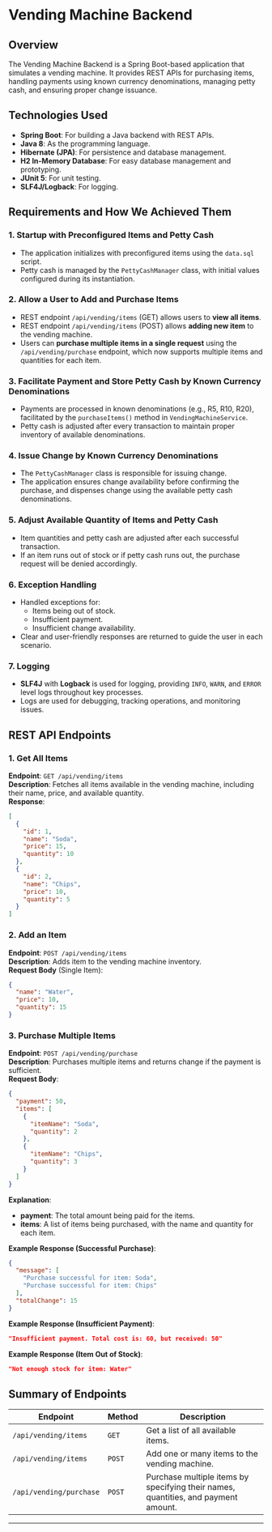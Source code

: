# Vending Machine Backend

## Overview
The Vending Machine Backend is a Spring Boot-based application that simulates a vending machine. It provides REST APIs for purchasing items, handling payments using known currency denominations, managing petty cash, and ensuring proper change issuance.

## Technologies Used
- **Spring Boot**: For building a Java backend with REST APIs.
- **Java 8**: As the programming language.
- **Hibernate (JPA)**: For persistence and database management.
- **H2 In-Memory Database**: For easy database management and prototyping.
- **JUnit 5**: For unit testing.
- **SLF4J/Logback**: For logging.

## Requirements and How We Achieved Them

### 1. **Startup with Preconfigured Items and Petty Cash**
   - The application initializes with preconfigured items using the `data.sql` script.
   - Petty cash is managed by the `PettyCashManager` class, with initial values configured during its instantiation.

### 2. **Allow a User to Add and Purchase Items**
   - REST endpoint `/api/vending/items` (GET) allows users to **view all items**.
   - REST endpoint `/api/vending/items` (POST) allows **adding new item** to the vending machine.
   - Users can **purchase multiple items in a single request** using the `/api/vending/purchase` endpoint, which now supports multiple items and quantities for each item.

### 3. **Facilitate Payment and Store Petty Cash by Known Currency Denominations**
   - Payments are processed in known denominations (e.g., R5, R10, R20), facilitated by the `purchaseItems()` method in `VendingMachineService`.
   - Petty cash is adjusted after every transaction to maintain proper inventory of available denominations.

### 4. **Issue Change by Known Currency Denominations**
   - The `PettyCashManager` class is responsible for issuing change.
   - The application ensures change availability before confirming the purchase, and dispenses change using the available petty cash denominations.

### 5. **Adjust Available Quantity of Items and Petty Cash**
   - Item quantities and petty cash are adjusted after each successful transaction.
   - If an item runs out of stock or if petty cash runs out, the purchase request will be denied accordingly.

### 6. **Exception Handling**
   - Handled exceptions for:
     - Items being out of stock.
     - Insufficient payment.
     - Insufficient change availability.
   - Clear and user-friendly responses are returned to guide the user in each scenario.

### 7. **Logging**
   - **SLF4J** with **Logback** is used for logging, providing `INFO`, `WARN`, and `ERROR` level logs throughout key processes.
   - Logs are used for debugging, tracking operations, and monitoring issues.

## REST API Endpoints

### 1. Get All Items
**Endpoint**: `GET /api/vending/items`  
**Description**: Fetches all items available in the vending machine, including their name, price, and available quantity.  
**Response**:
```json
[
  {
    "id": 1,
    "name": "Soda",
    "price": 15,
    "quantity": 10
  },
  {
    "id": 2,
    "name": "Chips",
    "price": 10,
    "quantity": 5
  }
]
```

### 2. Add an Item
**Endpoint**: `POST /api/vending/items`  
**Description**: Adds item to the vending machine inventory.  
**Request Body** (Single Item):
```json
{
  "name": "Water",
  "price": 10,
  "quantity": 15
}

```

### 3. Purchase Multiple Items
**Endpoint**: `POST /api/vending/purchase`  
**Description**: Purchases multiple items and returns change if the payment is sufficient.  
**Request Body**:
```json
{
  "payment": 50,
  "items": [
    {
      "itemName": "Soda",
      "quantity": 2
    },
    {
      "itemName": "Chips",
      "quantity": 3
    }
  ]
}
```
**Explanation**:
- **payment**: The total amount being paid for the items.
- **items**: A list of items being purchased, with the name and quantity for each item.

**Example Response (Successful Purchase)**:
```json
{
  "message": [
    "Purchase successful for item: Soda",
    "Purchase successful for item: Chips"
  ],
  "totalChange": 15
}
```

**Example Response (Insufficient Payment)**:
```json
"Insufficient payment. Total cost is: 60, but received: 50"
```

**Example Response (Item Out of Stock)**:
```json
"Not enough stock for item: Water"
```

## Summary of Endpoints
| Endpoint               | Method | Description                             |
|------------------------|--------|-----------------------------------------|
| `/api/vending/items`   | `GET`  | Get a list of all available items.      |
| `/api/vending/items`   | `POST` | Add one or many items to the vending machine.     |
| `/api/vending/purchase`| `POST` | Purchase multiple items by specifying their names, quantities, and payment amount. |

---

